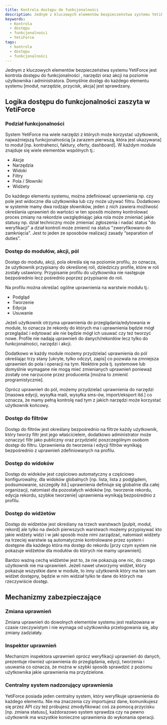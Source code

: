 ```yaml
---
title: Kontrola dostępu do funkcjonalności
description: Jednym z kluczowych elementów bezpieczeństwa systemu YetiForce jest kontrola dostępu do funkcjonalności, narzędzi oraz akcji
keywords:
  - Kontrola
  - dostępu
  - funkcjonalności
  - YetiForce
tags:
  - kontrola
  - dostępu
  - funkcjonalności
---
```


Jednym z kluczowych elementów bezpieczeństwa systemu YetiForce jest kontrola dostępu do funkcjonalności , narzędzi oraz akcji na poziomie użytkownika i administratora. Domyślnie dostęp do każdego elementu systemu [moduł, narzędzie, przycisk, akcja] jest sprawdzany.

## Logika dostępu do funkcjonalności zaszyta w YetiForce

### Podział funkcjonalności

System YetiForce ma wiele narzędzi z których może korzystać użytkownik, najważniejszą funkcjonalnością [a zarazem pierwszą, która jest ukazywana] to moduł [np. kontrahenci, faktury, oferty, dashboard]. W każdym module znajduje się wiele elementów wspólnych tj.:

- Akcje
- Narzędzia
- Widoki
- Filtry
- Pola / Słowniki
- Widżety

Do każdego elementu systemu, można zdefiniować uprawnienia np. czy pole jest widoczne dla użytkownika lub czy może używać filtru. Dodatkowo w systemie mamy dwa rodzaje słowników, jeden z nich zawiera możliwość określania uprawnień do wartości w ten sposób możemy kontrolować proces zmiany na rekordzie uwzględniając jaka rola może zmieniać jakie statusy np. dział techniczny może zmieniać zgłoszenia i nadać status "do weryfikacji" a dział kontroli może zmienić na status "zweryfikowano do zamknięcia". Jest to jeden ze sposobów realizacji zasady “separation of duties”.

### Dostęp do modułów, akcji, pól

Dostęp do modułu, akcji, pola określa się na poziomie profilu, zo oznacza, że użytkownik przypisany do określonej roli, dziedziczy profile, które w roli zostały ustawiony. Przypisanie profilu do użytkownika nie następuje bezpośrednio lecz pośrednio poprzez przypisanie do roli.

Na profilu można określać ogólne uprawnienia na warstwie modułu tj.:

- Podgląd
- Tworzenie
- Edycja
- Usuwanie

Jeżeli użytkownik otrzyma uprawnienia do przeglądania/edytowania w module, to oznacza że rekordy do których ma i uprawnienia będzie mógł przeglądać i edytować ale nie będzie mógł ich usuwać czy też tworzyć nowe. Profile nie nadają uprawnień do danych/rekordów lecz tylko do funkcjonalności, narzędzi i akcji.

Dodatkowo w każdy module możemy przydzielać uprawnienia do pól określając trzy stany [ukryte, tylko odczyt, zapis] co pozwala na zmniejsza uprawnień do pola i operacji na tym. Niektóre pola tj. systemowe lub domyślnie wymagane nie mogą mieć zmienianych uprawnień ponieważ zostały one narzucone przez producenta [można to zmienić programistycznie].

Oprócz uprawnień do pól, możemy przydzielać uprawnienia do narzędzi [masowa edycji, wysyłka maili, wysyłka sms-ów, import/eksport itd.] co oznacza, że mamy pełną kontrolę nad tym z jakich narzędzi może korzystać użytkownik końcowy.

### Dostęp do filtrów

Dostęp do filtrów jest określany bezpośrednio na filtrze każdy użytkownik, który tworzy filtr jest jego właścicielem, dodatkowo administrator może oznaczyć filtr jako publiczny oraz przydzielić poszczególnym osobom dostęp do filtru. Uprawnienia do tworzenia i edycji filtrów wynikają bezpośrednio z uprawnień zdefiniowanych na profilu.

### Dostęp do widoków

Dostęp do widoków jest częściowo automatyczny a częściowo konfigurowalny, dla widoków globalnych [np. lista, lista z podglądem, podsumowanie, szczegóły itd.] uprawnienia definiuje się globalnie dla całej organizacji, natomiast dla pozostałych widoków [np. tworzenie rekordu, edycja rekordu, szybkie tworzenie] uprawnienia wynikają bezpośrednio z profilu.

### Dostęp do widżetów

Dostęp do widżetów jest określany na trzech warstwach [pulpit, moduł, rekord] ale tylko na dwóch pierwszych warstwach możemy przypisywać kto jakie widżety widzi i w jaki sposób może nimi zarządzać, natomiast widżety na trzeciej warstwie są automatycznie kontrolowane przez system i dostępne dla każdego która ma dostęp do rekordu [przy czym system nie pokazuje widżetów dla modułów do których nie mamy uprawnień].

Bardzo ważną cechą widżetów jest to, że nie pokazują one nic, do czego użytkownik nie ma uprawnień. Jeżeli nawet utworzymy widżet, który pokazuje wszystkie dane w module, to inny użytkownik który ma ten sam widżet dostępny, będzie w nim widział tylko te dane do których ma rzeczywiście dostęp.

## Mechanizmy zabezpieczające

### Zmiana uprawnień

Zmiana uprawnień do dowolnych elementów systemu jest realizowana w czasie rzeczywistym i nie wymaga od użytkownika przelogowania się, aby zmiany zadziałały.

### Inspektor uprawnień

Mechanizm inspektora uprawnień oprócz weryfikacji uprawnień do danych, prezentuje również uprawnienia do przeglądania, edycji, tworzenia i usuwania co oznacza, że można w szybki sposób sprawdzić z poziomu użytkownika jakie uprawnienia ma przydzielone.

### Centralny system nadzorujący uprawnienia

YetiForce posiada jeden centralny system, który weryfikuje uprawnienia do każdego elementu. Nie ma znaczenia czy importujesz dane, komunikujesz się przez API czy też próbujesz zmodyfikować coś za pomocą przycisku [np. zmiana statusu], każdorazowo system sprawdza czy na pewno użytkownik ma wszystkie konieczne uprawnienia do wykonania operacji.
